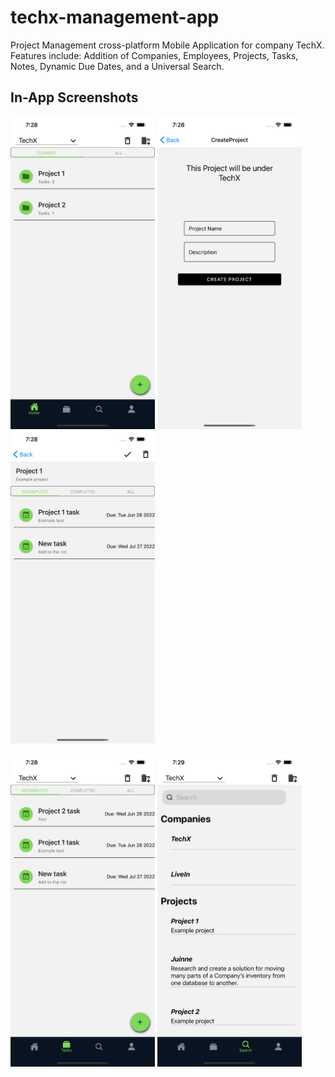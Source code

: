 # techx-management-app

Project Management cross-platform Mobile Application for company TechX.
Features include: Addition of Companies, Employees, Projects, Tasks, Notes, Dynamic Due Dates, and a Universal Search.

## In-App Screenshots
<p float="left">
   <img 
      alt="Projects" 
      src="docs/projects.png" 
      height=500px 
   />
   <img 
      alt="Create Project" 
      src="docs/create-project.png" 
      height=500px 
   />
   <img 
      alt="Project Tasks" 
      src="docs/project-tasks.png" 
      height=500px
   />
</p>
<p float="left">
   <img 
      alt="All Tasks" 
      src="docs/tasks.png" 
      height=500px 
   />
   <img 
      alt="Universal Search" 
      src="docs/search.png" 
      height=500px 
   />
</p>
